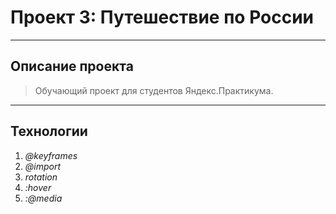 # Проект 3: Путешествие по России

----
## Описание проекта

> Обучающий проект для студентов Яндекс.Практикума.

----
## Технологии
1. *@keyframes*
2. *@import*
3. *rotation*
4. *:hover*
5. *:@media*

